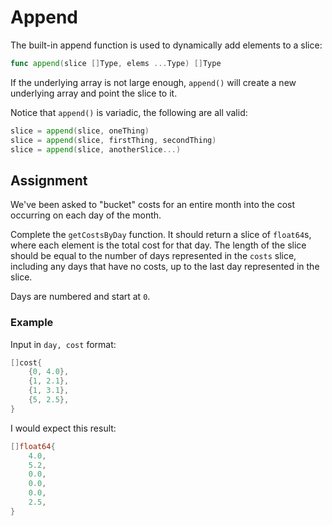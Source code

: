 # Append

The built-in append function is used to dynamically add elements to a slice:

```go
func append(slice []Type, elems ...Type) []Type
```

If the underlying array is not large enough, `append()` will create a new underlying array and point the slice to it.

Notice that `append()` is variadic, the following are all valid:

```go
slice = append(slice, oneThing)
slice = append(slice, firstThing, secondThing)
slice = append(slice, anotherSlice...)
```

## Assignment

We've been asked to "bucket" costs for an entire month into the cost occurring on each day of the month.

Complete the `getCostsByDay` function. It should return a slice of `float64`s, where each element is the total cost for that day. The length of the slice should be equal to the number of days represented in the `costs` slice, including any days that have no costs, up to the last day represented in the slice.

Days are numbered and start at `0`.

### Example

Input in `day, cost` format:

```go
[]cost{
    {0, 4.0},
    {1, 2.1},
    {1, 3.1},
    {5, 2.5},
}
```

I would expect this result:

```go
[]float64{
    4.0,
    5.2,
    0.0,
    0.0,
    0.0,
    2.5,
}
```
